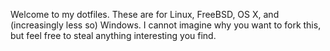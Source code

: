 Welcome to my dotfiles.  These are for Linux, FreeBSD, OS X, and (increasingly
less so) Windows.  I cannot imagine why you want to fork this, but feel free to
steal anything interesting you find.
